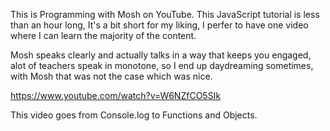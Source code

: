 This is Programming with Mosh on YouTube. This JavaScript tutorial is less than an hour long, It's a bit short for my liking, I perfer to have one video where I can learn the majority of the content.

Mosh speaks clearly and actually talks in a way that keeps you engaged, alot of teachers speak in monotone, so I end up daydreaming sometimes, with Mosh that was not the case which was nice.

https://www.youtube.com/watch?v=W6NZfCO5SIk

This video goes from Console.log to Functions and Objects.
